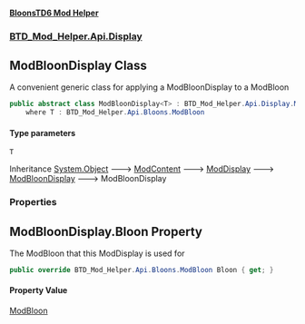 #### [BloonsTD6 Mod Helper](README.md 'README')
### [BTD_Mod_Helper.Api.Display](README.md#BTD_Mod_Helper.Api.Display 'BTD_Mod_Helper.Api.Display')

## ModBloonDisplay<T> Class

A convenient generic class for applying a ModBloonDisplay to a ModBloon

```csharp
public abstract class ModBloonDisplay<T> : BTD_Mod_Helper.Api.Display.ModBloonDisplay
    where T : BTD_Mod_Helper.Api.Bloons.ModBloon
```
#### Type parameters

<a name='BTD_Mod_Helper.Api.Display.ModBloonDisplay_T_.T'></a>

`T`

Inheritance [System.Object](https://docs.microsoft.com/en-us/dotnet/api/System.Object 'System.Object') &#129106; [ModContent](BTD_Mod_Helper.Api.ModContent.md 'BTD_Mod_Helper.Api.ModContent') &#129106; [ModDisplay](BTD_Mod_Helper.Api.Display.ModDisplay.md 'BTD_Mod_Helper.Api.Display.ModDisplay') &#129106; [ModBloonDisplay](BTD_Mod_Helper.Api.Display.ModBloonDisplay.md 'BTD_Mod_Helper.Api.Display.ModBloonDisplay') &#129106; ModBloonDisplay<T>
### Properties

<a name='BTD_Mod_Helper.Api.Display.ModBloonDisplay_T_.Bloon'></a>

## ModBloonDisplay<T>.Bloon Property

The ModBloon that this ModDisplay is used for

```csharp
public override BTD_Mod_Helper.Api.Bloons.ModBloon Bloon { get; }
```

#### Property Value
[ModBloon](BTD_Mod_Helper.Api.Bloons.ModBloon.md 'BTD_Mod_Helper.Api.Bloons.ModBloon')